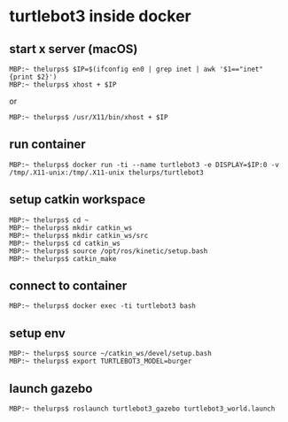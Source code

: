 # turtlebot3 inside docker

## start x server (macOS)
```console
MBP:~ thelurps$ $IP=$(ifconfig en0 | grep inet | awk '$1=="inet" {print $2}')
MBP:~ thelurps$ xhost + $IP
```

or

```console
MBP:~ thelurps$ /usr/X11/bin/xhost + $IP
```

## run container
```console
MBP:~ thelurps$ docker run -ti --name turtlebot3 -e DISPLAY=$IP:0 -v /tmp/.X11-unix:/tmp/.X11-unix thelurps/turtlebot3
```

## setup catkin workspace
```console
MBP:~ thelurps$ cd ~
MBP:~ thelurps$ mkdir catkin_ws
MBP:~ thelurps$ mkdir catkin_ws/src
MBP:~ thelurps$ cd catkin_ws
MBP:~ thelurps$ source /opt/ros/kinetic/setup.bash
MBP:~ thelurps$ catkin_make
```

## connect to container
```console
MBP:~ thelurps$ docker exec -ti turtlebot3 bash
```

## setup env
```console
MBP:~ thelurps$ source ~/catkin_ws/devel/setup.bash
MBP:~ thelurps$ export TURTLEBOT3_MODEL=burger
```

## launch gazebo
```console
MBP:~ thelurps$ roslaunch turtlebot3_gazebo turtlebot3_world.launch
```
